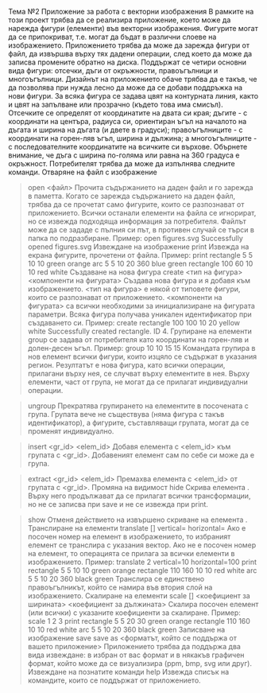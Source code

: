 Тема №2 Приложение за работа с векторни изображения
В рамките на този проект трябва да се реализира приложение, което може да нарежда фигури (елементи) във векторни изображения. Фигурите могат да се припокриват, т.е. могат да бъдат в различни слоеве на изображението. Приложението трябва да може да зарежда фигури от файл, да извършва върху тях дадени операции, след което да може да записва промените обратно на диска.
Поддържат се четири основни вида фигури: отсечки, дъги от окръжности, правоъгълници и многоъгълници. Дизайнът на приложението обаче трябва да е такъв, че да позволява при нужда лесно да може да се добави поддръжка на нови фигури. За всяка фигура се задава цвят на контурната линия, както и цвят на запълване или прозрачно (където това има смисъл).
Отсечките се определят от координатите на двата си края; дъгите - с координати на центъра, радиуса си, ориентиран ъгъл на началото на дъгата и ширина на дъгата (и двете в градуси); правоъгълниците  - с координати на горен-ляв ъгъл, ширина и дължина; а многоъгълниците - с последователните координатите на всичките си върхове. Обърнете внимание, че дъга с ширина по-голяма или равна на 360 градуса е окръжност.
Потребителят трябва да може да изпълнява следните команди.
Отваряне на файл с изображение
> open <файл>
Прочита съдържанието на даден файл и го зарежда в паметта. Когато се зарежда съдържанието на даден файл, трябва да се прочетат само фигурите, които се разпознават от приложението. Всички останали елементи на файла се игнорират, но се извежда подходяща информация за потребителя. 
Файлът може да се зададе с пълния си път, в противен случай се търси в папка по подразбиране.
Пример:
> open figures.svg
Successfully opened figures.svg
Извеждане на изображение
> print 
Извежда на екрана фигурите, прочетени от файла. 
Пример:
> print
rectangle 5 5 10 10 green orange
arc 5 5 10 20 360 blue green
rectangle 100 60 10 10 red white
Създаване на нова фигура
> create <тип на фигура> <компоненти на фигурата>
Създава нова фигура и я добавя към изображението.
<тип на фигура> е някой от типовете фигури, които се разпознават от приложението. 
<компоненти на фигурата> са всички необходими за инициализиране на фигурата параметри. Всяка фигура получава уникален идентификатор при създаването си.
Пример:
> create rectangle 100 100 10 20 yellow white
Successfully created rectangle. ID 4.
Групиране на елементи
> group <region>
<region> се задава от потребителя като координати на горен-ляв и долен-десен ъгъл.
Пример:
> group 10 10 15 15
Командата групира в нов елемент всички фигури, които изцяло се съдържат в указания регион. Резултатът е нова фигура, като всички операции, прилагани върху нея,  се случват върху елементите в нея. Върху елементи, част от група, не могат да се прилагат индивидуални операции.

> ungroup <id>
Прекратява групирането на елементите в посочената с <id> група. Групата вече не съществува (няма фигура с такъв идентификатор), а фигурите, съставляващи групата, могат да се променят индивидуално.

> insert <gr_id> <elem_id>
Добавя елемента с <elem_id> към групата с <gr_id>. Добавеният елемент сам по себе си може да е група.

> extract <gr_id> <elem_id>
Премахва елемента с <elem_id> от групата с <gr_id>. 
Промяна на видимост
> hide <id>
Скрива елемента <id>. Върху него продължават да се прилагат всички трансформации, но не се записва при save и не се извежда при print.

> show <id>
Отменя действието на извършено скриване на елемента <id>. 
Транслиране на елементи
> translate [<id>] vertical=<v> horizontal=<h>
Ако е посочен номер на елемент в изображението, то избраният елемент се транслира с указания вектор. Ако не е посочен номер на елемент, то операцията се прилага за всички елементи в изображението.
Пример:
> translate 2 vertical=10 horizontal=100
> print
rectangle 5 5 10 10 green orange
rectangle 110 160 10 10 red white
arc 5 5 10 20 360 black green
Транслира се единствено правоъгълникът, който се намира във втория слой на изображението.
Скалиране на елементи
> scale [<id>] <коефициент за ширината> <коефициент за дължината>
Скалира посочен елемент (или всички) с указаните коефициенти за скалиране.
Пример:
> scale 1 2 3
> print
rectangle 5 5 20 30 green orange
rectangle 110 160 10 10 red white
arc 5 5 10 20 360 black green
Записване на изображение
> save
> save as <форматът, който се поддържа от вашето приложение>
Приложението трябва да поддържа два вида извеждане: в избран от вас формат и в някакъв графичен формат, който може да се визуализира (ppm, bmp, svg или друг).
Извеждане на познатите команди
> help
Извежда списък на командите, които се поддържат от приложението.
